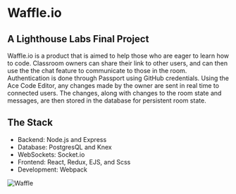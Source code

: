 # Waffle.io
## A Lighthouse Labs Final Project

Waffle.io is a product that is aimed to help those who are eager to learn how to code. Classroom owners can share their link to other users, and can then use the the chat feature to communicate to those in the room. Authentication is done through Passport using GitHub credentials. Using the Ace Code Editor, any changes made by the owner are sent in real time to connected users. The changes, along with changes to the room state and messages, are then stored in the database for persistent room state.

## The Stack

- Backend: Node.js and Express
- Database: PostgresQL and Knex
- WebSockets: Socket.io
- Frontend: React, Redux, EJS, and Scss
- Development: Webpack

![Waffle](https://complex-res.cloudinary.com/image/upload/c_limit,fl_progressive,q_80,w_1100/azvp48g9bizlk7uombiv)
